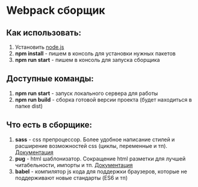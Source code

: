 <h1>Webpack сборщик</h1>

<h2>Как использовать:</h2>
<ol>
	<li>Установить <a href="https://nodejs.org">node.js</a></li>
	<li><b>npm install</b> - пишем в консоль для установки нужных пакетов</li>
	<li><b>npm run start</b> - пишем в консоль для запуска сборщика</li>
</ol>

<h2>Доступные команды:</h2>
<ol>
	<li><b>npm run start</b> - запуск локального сервера для работы</li>
	<li><b>npm run build</b> - сборка готовой версии проекта (будет находиться в папке dist)</li>
</ol>

<h2>Что есть в сборщике:</h2>
<ol>
	<li><b>sass</b> - css препроцессор. Более удобное написание стилей и расширение возможностей css (циклы, переменные и тп). 
		<a href="https://sass-scss.ru/guide/">Документация</a>
	</li>
	<li><b>pug</b> - html шаблонизатор. Сокращение html разметки для лучшей читабельности, импорты и тп. 
		<a href="https://pugjs.org/api/getting-started.html">Документация</a>
	</li>
	<li><b>babel</b> - компилятор js кода для поддержки браузеров, которые не поддерживают новые стандарты (ES6 и тп)</li>
</ol>